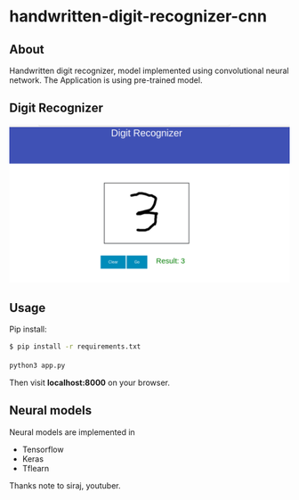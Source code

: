 # handwritten-digit-recognizer-cnn

## About
Handwritten digit recognizer, model implemented using convolutional neural network.
The Application is using pre-trained model.

## Digit Recognizer
![all text](https://github.com/muthuubalakan/handwritten-digit-recognizer-cnn/blob/master/docs/digits.png)


## Usage
Pip install:

```sh
$ pip install -r requirements.txt

python3 app.py
```

Then visit **localhost:8000** on your browser.

## Neural models
Neural models are implemented in 
* Tensorflow
* Keras
* Tflearn

Thanks note to siraj, youtuber.

